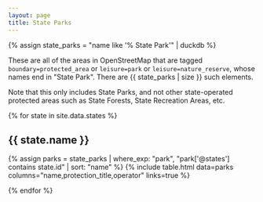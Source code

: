 ```yaml
---
layout: page
title: State Parks
---
```


{% assign state_parks = "name like '% State Park'" | duckdb %}

These are all of the areas in OpenStreetMap that are tagged `boundary=protected_area` or `leisure=park` or `leisure=nature_reserve`, whose names end in "State Park". There are {{ state_parks | size }} such elements.

Note that this only includes State Parks, and not other state-operated protected areas such as State Forests, State Recreation Areas, etc.

{% for state in site.data.states %}

## {{ state.name }}

{% assign parks = state_parks | where_exp: "park", "park['@states'] contains state.id" | sort: "name" %}
{% include table.html data=parks columns="name,protection_title,operator" links=true %}

{% endfor %}
